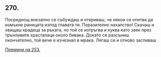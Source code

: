 ## 270.

Посреднощ внезапно се събуждаш и откриваш, че някои се опитва
да измъкне раницата изпод главата ти. Поразително нахалство!
Скачаш и хващаш крадеца за ръката, но той се изтръгва и хуква като
заек през трънливите храсталаци около бивака. Докато се разсъниш
окончателно, той вече е изчезнал в мрака. Лягаш си и отново заспиваш

[Премини на 253.](./253)
